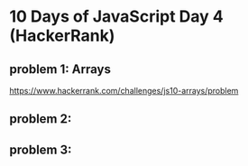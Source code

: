# 10 Days of JavaScript Day 4 (HackerRank)

## problem 1: Arrays
https://www.hackerrank.com/challenges/js10-arrays/problem

## problem 2: 


## problem 3: 

